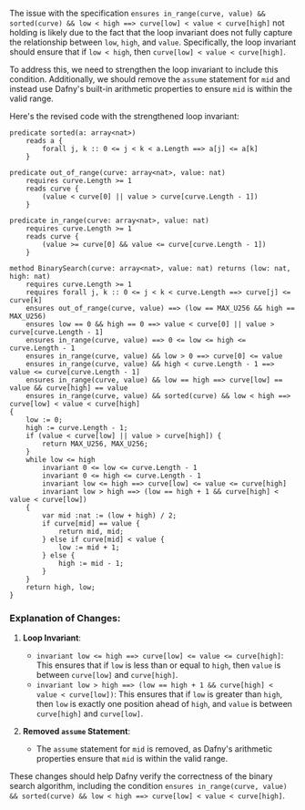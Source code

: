 
The issue with the specification `ensures in_range(curve, value) && sorted(curve) && low < high ==> curve[low] < value < curve[high]` not holding is likely due to the fact that the loop invariant does not fully capture the relationship between `low`, `high`, and `value`. Specifically, the loop invariant should ensure that if `low < high`, then `curve[low] < value < curve[high]`.

To address this, we need to strengthen the loop invariant to include this condition. Additionally, we should remove the `assume` statement for `mid` and instead use Dafny's built-in arithmetic properties to ensure `mid` is within the valid range.

Here's the revised code with the strengthened loop invariant:

```dafny
predicate sorted(a: array<nat>)
    reads a {
        forall j, k :: 0 <= j < k < a.Length ==> a[j] <= a[k]
    }

predicate out_of_range(curve: array<nat>, value: nat)
    requires curve.Length >= 1
    reads curve {
        (value < curve[0] || value > curve[curve.Length - 1])
    }

predicate in_range(curve: array<nat>, value: nat)
    requires curve.Length >= 1
    reads curve {
        (value >= curve[0] && value <= curve[curve.Length - 1])
    }

method BinarySearch(curve: array<nat>, value: nat) returns (low: nat, high: nat)
    requires curve.Length >= 1
    requires forall j, k :: 0 <= j < k < curve.Length ==> curve[j] <= curve[k]
    ensures out_of_range(curve, value) ==> (low == MAX_U256 && high == MAX_U256)
    ensures low == 0 && high == 0 ==> value < curve[0] || value > curve[curve.Length - 1]
    ensures in_range(curve, value) ==> 0 <= low <= high <= curve.Length - 1
    ensures in_range(curve, value) && low > 0 ==> curve[0] <= value
    ensures in_range(curve, value) && high < curve.Length - 1 ==> value <= curve[curve.Length - 1]
    ensures in_range(curve, value) && low == high ==> curve[low] == value && curve[high] == value
    ensures in_range(curve, value) && sorted(curve) && low < high ==> curve[low] < value < curve[high]
{
    low := 0;
    high := curve.Length - 1;
    if (value < curve[low] || value > curve[high]) {
        return MAX_U256, MAX_U256;
    }
    while low <= high
        invariant 0 <= low <= curve.Length - 1
        invariant 0 <= high <= curve.Length - 1
        invariant low <= high ==> curve[low] <= value <= curve[high]
        invariant low > high ==> (low == high + 1 && curve[high] < value < curve[low])
    {
        var mid :nat := (low + high) / 2;
        if curve[mid] == value {
            return mid, mid;
        } else if curve[mid] < value {
            low := mid + 1;
        } else {
            high := mid - 1;
        }
    }
    return high, low;
}
```

### Explanation of Changes:

1. **Loop Invariant**:
   - `invariant low <= high ==> curve[low] <= value <= curve[high]`: This ensures that if `low` is less than or equal to `high`, then `value` is between `curve[low]` and `curve[high]`.
   - `invariant low > high ==> (low == high + 1 && curve[high] < value < curve[low])`: This ensures that if `low` is greater than `high`, then `low` is exactly one position ahead of `high`, and `value` is between `curve[high]` and `curve[low]`.

2. **Removed `assume` Statement**:
   - The `assume` statement for `mid` is removed, as Dafny's arithmetic properties ensure that `mid` is within the valid range.

These changes should help Dafny verify the correctness of the binary search algorithm, including the condition `ensures in_range(curve, value) && sorted(curve) && low < high ==> curve[low] < value < curve[high]`.
